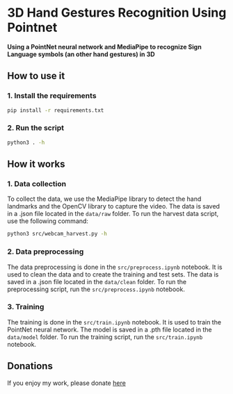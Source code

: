 # 3D Hand Gestures Recognition Using Pointnet

**Using a PointNet neural network and MediaPipe to recognize Sign Language symbols (an other hand gestures) in 3D**

## How to use it

### 1. Install the requirements

```bash
pip install -r requirements.txt
```

### 2. Run the script

```bash
python3 . -h
```

## How it works

### 1. Data collection

To collect the data, we use the MediaPipe library to detect the hand landmarks and the OpenCV library to capture the video. The data is saved in a .json file located in the `data/raw` folder. To run the harvest data script, use the following command:

```bash
python3 src/webcam_harvest.py -h
```

### 2. Data preprocessing

The data preprocessing is done in the `src/preprocess.ipynb` notebook. It is used to clean the data and to create the training and test sets. The data is saved in a .json file located in the `data/clean` folder. To run the preprocessing script, run the `src/preprocess.ipynb` notebook.

### 3. Training

The training is done in the `src/train.ipynb` notebook. It is used to train the PointNet neural network. The model is saved in a .pth file located in the `data/model` folder. To run the training script, run the `src/train.ipynb` notebook.

## Donations

If you enjoy my work, please donate [here](https://paypal.me/danimelchor)
